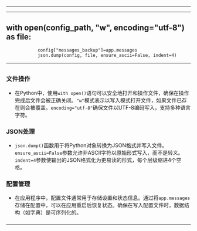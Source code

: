 # 
___
___
## with open(config_path, "w", encoding="utf-8") as file:
                config["messages_backup"]=app.messages
                json.dump(config, file, ensure_ascii=False, indent=4)
___
## 
### 文件操作
- 在Python中，使用`with open()`语句可以安全地打开和操作文件，确保在操作完成后文件会被正确关闭。`"w"`模式表示以写入模式打开文件，如果文件已存在则会被覆盖。`encoding="utf-8"`确保文件以UTF-8编码写入，支持多种语言字符。
###  
### JSON处理
- `json.dump()`函数用于将Python对象转换为JSON格式并写入文件。`ensure_ascii=False`参数允许非ASCII字符以原始形式写入，而不是转义。`indent=4`参数使输出的JSON格式化为更易读的形式，每个层级缩进4个空格。
###  
### 配置管理
- 在应用程序中，配置文件通常用于存储设置和状态信息。通过将`app.messages`存储在配置中，可以在应用重启后恢复状态。确保在写入配置文件时，数据结构（如字典）是可序列化的。
### 
___
